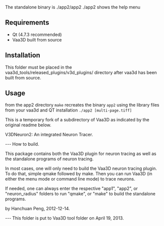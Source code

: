 The standalone binary is ./app2/app2
./app2 shows the help menu


Requirements
---
- Qt (4.7.3 recommended)
- Vaa3D built from source

Installation
---
This folder must be placed in the vaa3d_tools/released_plugins/v3d_plugins/ directory 
after vaa3d has been built from source.

Usage
---
from the app2 directory
`make` recreates the binary `app2` using the library files from your vaa3d and QT installation
`./app2 [multi-page.tiff]`

This is a temporary fork of a subdirectory of Vaa3D as indicated
by the original readme below.

V3DNeuron2: An integrated Neuron Tracer.

--- How to build.

This package contains both the Vaa3D plugin for neuron tracing as well as the 
standalone programs of neuron tracing. 

In most cases, one will only need to build the Vaa3D neuron tracing plugin. To
do that, simple qmake followed by make. Then you can run Vaa3D (in either the 
menu mode or command line mode) to trace neurons.

If needed, one can always enter the respective "app1", "app2", or "neuron_radius" 
folders to run "qmake", or "make" to build the standalone programs.

by Hanchuan Peng, 2012-12-14.

--- This folder is put to Vaa3D tool folder on April 19, 2013.

